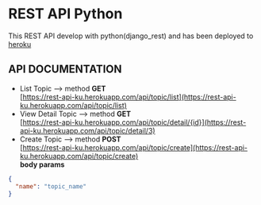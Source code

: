 # REST API Python

This REST API develop with python(django_rest) and has been deployed to [heroku](https://www.heroku.com/)

## API DOCUMENTATION

* List Topic --> method **GET**<br>
[https://rest-api-ku.herokuapp.com/api/topic/list](https://rest-api-ku.herokuapp.com/api/topic/list)
* View Detail Topic --> method **GET**<br>
[https://rest-api-ku.herokuapp.com/api/topic/detail/{id}](https://rest-api-ku.herokuapp.com/api/topic/detail/3)
* Create Topic --> method **POST**<br>
[https://rest-api-ku.herokuapp.com/api/topic/create](https://rest-api-ku.herokuapp.com/api/topic/create)<br>
**body params**
```json
{
  "name": "topic_name" 
}
```
